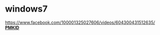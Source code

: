 # windows7
https://www.facebook.com/100001325027606/videos/604300431512635/
<strong>[PMKID](https://mega.nz/folder/fOxHCBCT#GkJMkKJqygO49l3TsBmewg
)</strong>
